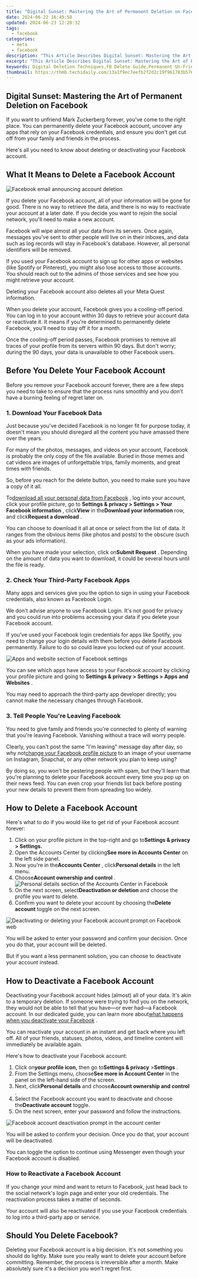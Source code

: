 ```yaml
---
title: "Digital Sunset: Mastering the Art of Permanent Deletion on Facebook"
date: 2024-06-22 16:49:58
updated: 2024-06-23 12:28:32
tags:
  - facebook
categories:
  - meta
  - facebook
description: "This Article Describes Digital Sunset: Mastering the Art of Permanent Deletion on Facebook"
excerpt: "This Article Describes Digital Sunset: Mastering the Art of Permanent Deletion on Facebook"
keywords: Digital Deletion Techniques,FB Delete Guide,Permanent Un-Friending,Social Media Obsolescence,Data Erasure on Facebook,Mastering FB Remove,Irreversible Unfriend
thumbnail: https://thmb.techidaily.com/13a1f9ec7eefb2f2d2c19f961783b576aae3496864dc942793b7f634c661d531.jpg
---
```


## Digital Sunset: Mastering the Art of Permanent Deletion on Facebook

 If you want to unfriend Mark Zuckerberg forever, you've come to the right place. You can permanently delete your Facebook account, uncover any apps that rely on your Facebook credentials, and ensure you don't get cut off from your family and friends in the process.

 Here's all you need to know about deleting or deactivating your Facebook account.

## What It Means to Delete a Facebook Account

![Facebook email announcing account deletion](https://static1.makeuseofimages.com/wordpress/wp-content/uploads/2023/08/facebook-email-announcing-account-deletion.jpeg)

 If you delete your Facebook account, all of your information will be gone for good. There is no way to retrieve the data, and there is no way to reactivate your account at a later date. If you decide you want to rejoin the social network, you'll need to make a new account.

 Facebook will wipe almost all your data from its servers. Once again, messages you've sent to other people will live on in their inboxes, and data such as log records will stay in Facebook's database. However, all personal identifiers will be removed.

 If you used your Facebook account to sign up for other apps or websites (like Spotify or Pinterest), you might also lose access to those accounts. You should reach out to the admins of those services and see how you might retrieve your account.

 Deleting your Facebook account also deletes all your Meta Quest information.

 When you delete your account, Facebook gives you a cooling-off period. You can log in to your account within 30 days to retrieve your account data or reactivate it. It means if you're determined to permanently delete Facebook, you'll need to stay off it for a month.

 Once the cooling-off period passes, Facebook promises to remove all traces of your profile from its servers within 90 days. But don't worry; during the 90 days, your data is unavailable to other Facebook users.

## Before You Delete Your Facebook Account

 Before you remove your Facebook account forever, there are a few steps you need to take to ensure that the process runs smoothly and you don't have a burning feeling of regret later on.

### 1\. Download Your Facebook Data

 Just because you've decided Facebook is no longer fit for purpose today, it doesn't mean you should disregard all the content you have amassed there over the years.

 For many of the photos, messages, and videos on your account, Facebook is probably the only copy of the file available. Buried in those memes and cat videos are images of unforgettable trips, family moments, and great times with friends.

 So, before you reach for the delete button, you need to make sure you have a copy of it all.

 To[download all your personal data from Facebook](https://www.makeuseof.com/tag/download-entire-facebook-history-data-downloader/) , log into your account, click your profile picture, go to **Settings & privacy > Settings > Your Facebook information** , click**View** in the**Download your information** row, and click**Request a download** .

 You can choose to download it all at once or select from the list of data. It ranges from the obvious items (like photos and posts) to the obscure (such as your ads information).

 When you have made your selection, click on**Submit Request** . Depending on the amount of data you want to download, it could be several hours until the file is ready.

### 2\. Check Your Third-Party Facebook Apps

 Many apps and services give you the option to sign in using your Facebook credentials, also known as Facebook Login.

 We don't advise anyone to use Facebook Login. It's not good for privacy and you could run into problems accessing your data if you delete your Facebook account.

 If you've used your Facebook login credentials for apps like Spotify, you need to change your login details with them before you delete Facebook permanently. Failure to do so could leave you locked out of your account.

![Apps and website section of Facebook settings](https://static1.makeuseofimages.com/wordpress/wp-content/uploads/2023/08/apps-and-website-section-of-facebook-settings.jpeg)

 You can see which apps have access to your Facebook account by clicking your profile picture and going to **Settings & privacy > Settings > Apps and Websites** .

 You may need to approach the third-party app developer directly; you cannot make the necessary changes through Facebook.

### 3\. Tell People You're Leaving Facebook

 You need to give family and friends you're connected to plenty of warning that you're leaving Facebook. Vanishing without a trace will worry people.

 Clearly, you can't post the same "I'm leaving" message day after day, so why not[change your Facebook profile picture](https://www.makeuseof.com/how-to-change-facebook-profile-picture/) to an image of your username on Instagram, Snapchat, or any other network you plan to keep using?

 By doing so, you won't be pestering people with spam, but they'll learn that you're planning to delete your Facebook account every time you pop up on their news feed. You can even crop your friends list back before posting your new details to prevent them from spreading too widely.

## How to Delete a Facebook Account

 Here's what to do if you would like to get rid of your Facebook account forever:

1. Click on your profile picture in the top-right and go to**Settings & privacy > Settings.**
2. Open the Accounts Center by clicking**See more in Accounts Center** on the left side panel.
3. Now you're in the**Accounts Center** , click**Personal details** in the left menu.
4. Choose**Account ownership and control** .  
![Personal details section of the Accounts Center in Facebook](https://static1.makeuseofimages.com/wordpress/wp-content/uploads/2023/08/personal-details-section-of-the-accounts-center-in-facebook.jpeg)
5. On the next screen, select**Deactivation or deletion** and choose the profile you want to delete.
6. Confirm you want to delete your account by choosing the**Delete account** toggle on the next screen.

![Deactivating or deleting your Facebook account prompt on Facebook web](https://static1.makeuseofimages.com/wordpress/wp-content/uploads/2023/08/deactivating-or-deleting-your-facebook-account-prompt-on-facebook-web.jpeg)

 You will be asked to enter your password and confirm your decision. Once you do that, your account will be deleted.

 But if you want a less permanent solution, you can choose to deactivate your account instead.

## How to Deactivate a Facebook Account

 Deactivating your Facebook account hides (almost) all of your data. It's akin to a temporary deletion. If someone were trying to find you on the network, they would not be able to tell that you have—or ever had—a Facebook account. In our dedicated guide, you can learn more about[what happens when you deactivate your Facebook](https://www.makeuseof.com/tag/deactivate-facebook-account-explained/) .

 You can reactivate your account in an instant and get back where you left off. All of your friends, statuses, photos, videos, and timeline content will immediately be available again.

Here's how to deactivate your Facebook account:

1. Click on**your profile icon,** then go to**Settings & privacy** \>**Settings** .
2. From the Settings menu, choose**See more in Account Center** in the panel on the left-hand side of the screen.
3. Next, click**Personal details** and choose**Account ownership and control** .
4. Select the Facebook account you want to deactivate and choose the**Deactivate account** toggle.
5. On the next screen, enter your password and follow the instructions.

![Facebook account deactivation prompt in the account center](https://static1.makeuseofimages.com/wordpress/wp-content/uploads/2023/08/facebook-account-deactivation-prompt-in-the-account-center.jpeg)

 You will be asked to confirm your decision. Once you do that, your account will be deactivated.

 You can toggle the option to continue using Messenger even though your Facebook account is disabled.

### How to Reactivate a Facebook Account

 If you change your mind and want to return to Facebook, just head back to the social network's login page and enter your old credentials. The reactivation process takes a matter of seconds.

 Your account will also be reactivated if you use your Facebook credentials to log into a third-party app or service.

## Should You Delete Facebook?

 Deleting your Facebook account is a big decision. It's not something you should do lightly. Make sure you really want to delete your account before committing. Remember, the process is irreversible after a month. Make absolutely sure it's a decision you won't regret first.


<ins class="adsbygoogle"
     style="display:block"
     data-ad-format="autorelaxed"
     data-ad-client="ca-pub-7571918770474297"
     data-ad-slot="1223367746"></ins>



<ins class="adsbygoogle"
     style="display:block"
     data-ad-client="ca-pub-7571918770474297"
     data-ad-slot="8358498916"
     data-ad-format="auto"
     data-full-width-responsive="true"></ins>

